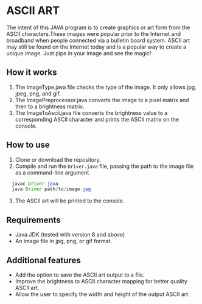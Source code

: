 
# ASCII ART

The intent of this JAVA program is to create graphics or art form from the ASCII characters.These images were popular prior to the Internet and broadband when people connected via a bulletin board system. ASCII art may still be found on the Internet today and is a popular way to create a unique image.
Just pipe in your image and see the magic!

## How it works

1. The ImageType.java file checks the type of the image. It only allows jpg, jpeg, png, and gif.
2. The ImagePreprocessor.java converts the image to a pixel matrix and then to a brightness matrix.
3. The ImageToAscii.java file converts the brightness value to a corresponding ASCII character and prints the ASCII matrix on the console.

## How to use

1. Clone or download the repository.
2. Compile and run the `Driver.java` file, passing the path to the image file as a command-line argument.

```java
  javac Driver.java
  java Driver path/to/image.jpg
```

3. The ASCII art will be printed to the console.

## Requirements

- Java JDK (tested with version 8 and above)
- An image file in jpg, png, or gif format.

## Additional features

- Add the option to save the ASCII art output to a file.
- Improve the brightness to ASCII character mapping for better quality ASCII art.
- Allow the user to specify the width and height of the output ASCII art.



